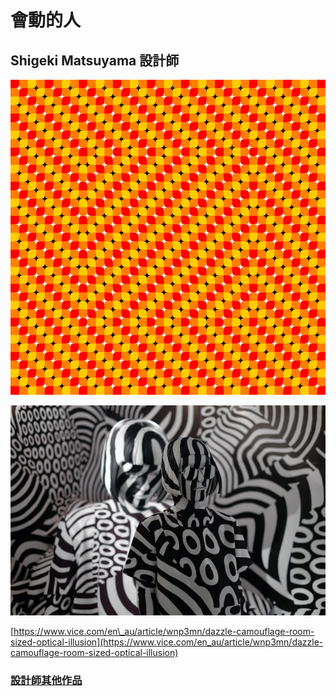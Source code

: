 # 會動的人

## Shigeki Matsuyama 設計師

![](.gitbook/assets/image%20%286%29.png)

![](.gitbook/assets/image%20%285%29.png)

[https://www.vice.com/en\_au/article/wnp3mn/dazzle-camouflage-room-sized-optical-illusion](https://www.vice.com/en_au/article/wnp3mn/dazzle-camouflage-room-sized-optical-illusion)

### [設計師其他作品](https://vimeo.com/shigekimatsuyama)

